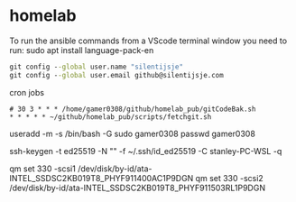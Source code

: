 # homelab
To run the ansible commands from a VScode terminal window you need to run: sudo apt install language-pack-en

```cmd
git config --global user.name "silentijsje"
git config --global user.email github@silentijsje.com
```

cron jobs
```
# 30 3 * * * /home/gamer0308/github/homelab_pub/gitCodeBak.sh
* * * * * ~/github/homelab_pub/scripts/fetchgit.sh
```

useradd -m -s /bin/bash -G sudo gamer0308
passwd gamer0308

ssh-keygen -t ed25519 -N "" -f ~/.ssh/id_ed25519 -C stanley-PC-WSL -q

qm set 330 -scsi1 /dev/disk/by-id/ata-INTEL_SSDSC2KB019T8_PHYF911400AC1P9DGN
qm set 330 -scsi2 /dev/disk/by-id/ata-INTEL_SSDSC2KB019T8_PHYF911503RL1P9DGN